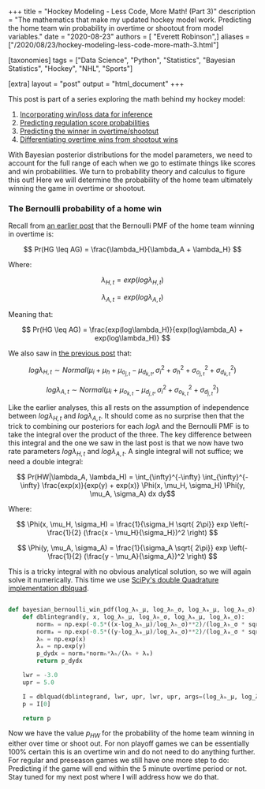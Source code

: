 +++
title = "Hockey Modeling - Less Code, More Math! (Part 3)"
description = "The mathematics that make my updated hockey model work. Predicting the home team win probability in overtime or shootout from model variables."
date = "2020-08-23"
authors = [ "Everett Robinson",]
aliases = ["/2020/08/23/hockey-modeling-less-code-more-math-3.html"]

[taxonomies]
tags = ["Data Science", "Python", "Statistics", "Bayesian Statistics", "Hockey", "NHL", "Sports"]

[extra]
layout = "post"
output = "html_document"
+++

This post is part of a series exploring the math behind my hockey model:

1. [Incorporating win/loss data for inference](/2020/08/20/hockey-modeling-less-code-more-math-1.html)
2. [Predicting regulation score probabilities](/2020/08/22/hockey-modeling-less-code-more-math-2.html)
3. [Predicting the winner in overtime/shootout](/2020/08/23/hockey-modeling-less-code-more-math-3.html)
4. [Differentiating overtime wins from shootout wins](/2020/08/24/hockey-modeling-less-code-more-math-4.html)
   
With Bayesian posterior distributions for the model parameters, we need to account for the full range of each when we go to estimate things like scores and win probabilities. We turn to probability theory and calculus to figure this out! Here we will determine the probability of the home team ultimately winning the game in overtime or shootout.

### The Bernoulli probability of a home win

Recall from [an earlier post](http://everettsprojects.com/2020/08/20/hockey-modeling-less-code-more-math-1.html) that the Bernoulli PMF of the home team winning in overtime is:

$$ Pr(HG \leq AG) = \frac{\lambda_H}{\lambda_A + \lambda_H} $$

Where:

$$ \lambda_{H,t} = exp(log\lambda_{H,t})$$

$$ \lambda_{A,t} = exp(log\lambda_{A,t})$$

Meaning that:

$$ Pr(HG \leq AG) = \frac{exp(log\lambda_H)}{exp(log\lambda_A) + exp(log\lambda_H)} $$

We also saw in [the previous post](http://everettsprojects.com/2020/08/22/hockey-modeling-less-code-more-math-2.html) that:

$$log\lambda_{H,t} \sim Normal(\mu_i + \mu_h + \mu_{o_{j,t}} - \mu_{d_{k,t}}, \sigma^2_i + \sigma^2_h + \sigma^2_{o_{j,t}} + \sigma^2_{d_{k,t}})$$

$$log\lambda_{A,t} \sim Normal(\mu_i + \mu_{o_{k,t}} - \mu_{d_{j,t}}, \sigma^2_i + \sigma^2_{o_{k,t}} +\sigma^2_{d_{j,t}})$$

Like the earlier analyses, this all rests on the assumption of independence between $log\lambda_{H,t}$ and $log\lambda_{A,t}$. It should come as no surprise then that the trick to combining our posteriors for each $log\lambda$ and the Bernoulli PMF is to take the integral over the product of the three. The key difference between this integral and the one we saw in the last post is that we now have two rate parameters $log\lambda_{H,t}$ and $log\lambda_{A,t}$. A single integral will not suffice; we need a double integral:

$$ Pr(HW|\lambda_A, \lambda_H) = \int_{\infty}^{-\infty} \int_{\infty}^{-\infty} \frac{exp(x)}{exp(y) + exp(x)} \Phi(x, \mu_H, \sigma_H) \Phi(y, \mu_A, \sigma_A) dx dy$$

Where:

$$ \Phi(x, \mu_H, \sigma_H) = \frac{1}{\sigma_H \sqrt{ 2\pi}} exp \left(-\frac{1}{2} (\frac{x - \mu_H}{\sigma_H})^2 \right) $$

$$ \Phi(y, \mu_A, \sigma_A) = \frac{1}{\sigma_A \sqrt{ 2\pi}} exp \left(-\frac{1}{2} (\frac{y - \mu_A}{\sigma_A})^2 \right) $$

This is a tricky integral with no obvious analytical solution, so we will again solve it numerically. This time we use [SciPy's double Quadrature implementation dblquad](https://docs.scipy.org/doc/scipy/reference/generated/scipy.integrate.dblquad.html).

```python

def bayesian_bernoulli_win_pdf(log_λₕ_μ, log_λₕ_σ, log_λₐ_μ, log_λₐ_σ):
    def dblintegrand(y, x, log_λₕ_μ, log_λₕ_σ, log_λₐ_μ, log_λₐ_σ):
        normₕ = np.exp(-0.5*((x-log_λₕ_μ)/log_λₕ_σ)**2)/(log_λₕ_σ * sqrt(2*pi))
        normₐ = np.exp(-0.5*((y-log_λₐ_μ)/log_λₐ_σ)**2)/(log_λₐ_σ * sqrt(2*pi))
        λₕ = np.exp(x)
        λₐ = np.exp(y)
        p_dydx = normₐ*normₕ*λₕ/(λₕ + λₐ)
        return p_dydx

    lwr = -3.0
    upr = 5.0

    I = dblquad(dblintegrand, lwr, upr, lwr, upr, args=(log_λₕ_μ, log_λₕ_σ, log_λₐ_μ, log_λₐ_σ))
    p = I[0]

    return p

```

Now we have the value $p_{HW}$ for the probability of the home team winning in either over time or shoot out. For non playoff games we can be essentially 100% certain this is an overtime win and do not need to do anything further. For regular and preseason games we still have one more step to do: Predicting if the game will end within the 5 minute overtime period or not. Stay tuned for my next post where I will address how we do that.